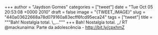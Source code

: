 
+++
author = "Jaydson Gomes"
categories = ["tweet"]
date = "Tue Oct 05 20:53:08 +0000 2010"
draft = false
image = "{TWEET_IMAGE}"
slug = "440a03622668a78d079160a83ecff6fcd95eca24"
tags = ["tweet"]
title = """Bah! Nostalgia total. &#92;,,..."""
+++
Bah! Nostalgia total. \,,/ RT @mackunaima: Parte da adolescência - http://bit.ly/cpxhmZ
